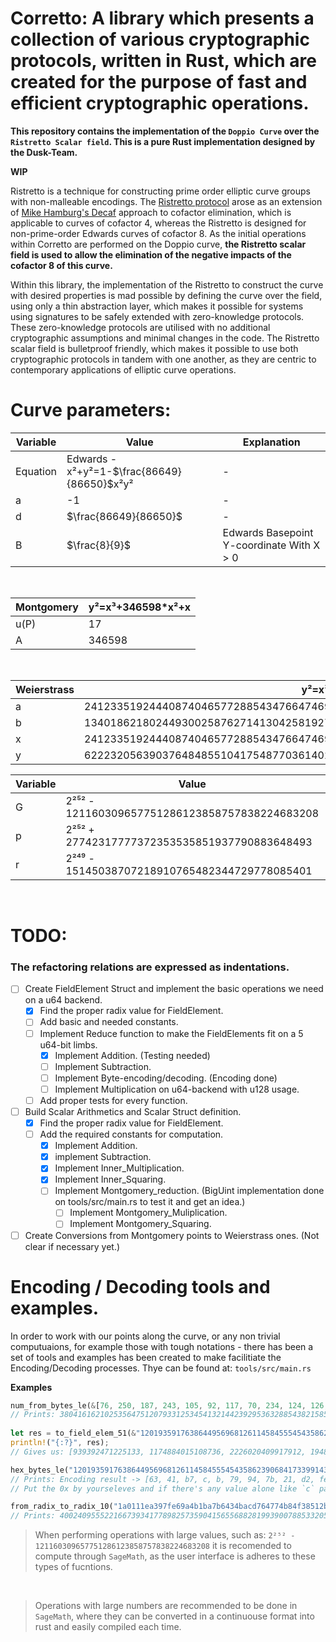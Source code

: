 # Corretto: A library which presents a collection of various cryptographic protocols, written in Rust, which are created for the purpose of fast and efficient cryptographic operations.   

**This repository contains the implementation of the `Doppio Curve` over the `Ristretto Scalar field`. This is a pure Rust implementation designed by the Dusk-Team.**

**WIP**

Ristretto is a technique for constructing prime order elliptic curve groups with non-malleable encodings. The [Ristretto protocol](https://ristretto.group/ristretto.html) arose as an extension of [Mike Hamburg's Decaf](https://www.shiftleft.org/papers/decaf/decaf.pdf) approach to cofactor elimination, which is applicable to curves of
cofactor 4, whereas the Ristretto is designed for non-prime-order Edwards curves of cofactor 8. As the initial operations 
within Corretto are performed on the Doppio curve, **the Ristretto scalar field is used to allow the elimination of the 
negative impacts of the cofactor 8 of this curve.**

Within this library, the implementation of the Ristretto to construct the curve with desired properties is mad possible by 
defining the curve over the field, using only a thin abstraction layer,  which makes it possible for systems using signatures 
to be safely extended with zero-knowledge protocols. These zero-knowledge protocols are utilised  with no additional 
cryptographic assumptions and minimal changes in the code. The Ristretto scalar field is bulletproof friendly, which makes 
it possible to use both cryptographic protocols in tandem with one another, as they are centric to contemporary applications
of elliptic curve operations. 


# Curve parameters:

| Variable | Value | Explanation |
|--|--|--|
| Equation | Edwards -x²+y²=1-$`\frac{86649}{86650}`$x²y² | -|
| a | -1 | - |
| d | $`\frac{86649}{86650}`$ | - |
| B | $`\frac{8}{9}`$ | Edwards Basepoint Y-coordinate With X > 0 | 

<br/>

| Montgomery | y²=x³+346598*x²+x |
|--|--|
| u(P) | 17 | `u` coordinate of the Montgomery Basepoint, X-coordinate | \
| A | 346598 | |

<br/>

| Weierstrass | y²=x³+ax+b |
|--|--|
| a | 2412335192444087404657728854347664746952372119793302535333983646055108025796 | |
| b | 1340186218024493002587627141304258192751317844329612519629993998710484804961 | |
| x | 2412335192444087404657728854347664746952372119793302535333983646095151532546 | |
| y | 6222320563903764848551041754877036140234555813488015858364752483591799173948 | |

| Variable | Value | Explanation |
|--|--|--|
| G | 2²⁵² - 121160309657751286123858757838224683208 | Curve order |
| p | 2²⁵² + 27742317777372353535851937790883648493 | Prime of the field |
| r | 2²⁴⁹ - 15145038707218910765482344729778085401 | Prime of the Sub-Group |\

<br/>

# TODO:

### The refactoring relations are expressed as indentations.
- [ ] Create FieldElement Struct and implement the basic operations we need on a u64 backend.
  - [x] Find the proper radix value for FieldElement.
  - [ ] Add basic and needed constants.
  - [ ] Implement Reduce function to make the FieldElements fit on a 5 u64-bit limbs.
    - [x] Implement Addition. (Testing needed)
    - [ ] Implement Subtraction.
    - [ ] Implement Byte-encoding/decoding. (Encoding done)
    - [ ] Implement Multiplication on u64-backend with u128 usage.
  - [ ] Add proper tests for every function.
- [ ] Build Scalar Arithmetics and Scalar Struct definition.
    - [x] Find the proper radix value for FieldElement.
    - [ ] Add the required constants for computation.
      - [x] Implement Addition.
      - [x] implement Subtraction.
      - [x] Implement Inner_Multiplication.
      - [x] Implement Inner_Squaring.
      - [ ] Implement Montgomery_reduction. (BigUint implementation done on tools/src/main.rs to test it and get an idea.)
        - [ ] Implement Montgomery_Muliplication.
        - [ ] Implement Montgomery_Squaring.
- [ ] Create Conversions from Montgomery points to Weierstrass ones. (Not clear if necessary yet.)

# Encoding / Decoding tools and examples.
In order to work with our points along the curve, or any non trivial computuaions, for example those with tough notations - there has been a set of tools and examples has been created to make facilitiate the Encoding/Decoding processes. Thye can be found at: `tools/src/main.rs` 

**Examples**
```rust
num_from_bytes_le(&[76, 250, 187, 243, 105, 92, 117, 70, 234, 124, 126, 180, 87, 149, 62, 249, 16, 149, 138, 56, 26, 87, 14, 76, 251, 39, 168, 74, 176, 202, 26, 84]);
// Prints: 38041616210253564751207933125345413214423929536328854382158537130491690875468
    
let res = to_field_elem_51(&"1201935917638644956968126114584555454358623906841733991436515590915937358637");
println!("{:?}", res);
// Gives us: [939392471225133, 1174884015108736, 2226020409917912, 1948943783348399, 46747909865470]

hex_bytes_le("120193591763864495696812611458455545435862390684173399143651559091593735863735685683568356835683");
// Prints: Encoding result -> [63, 41, b7, c, b, 79, 94, 7b, 21, d2, fe, 7b, c8, 89, c9, 7f, 76, c8, 9b, a3, 58, 18, 39, a, f2, d2, 7c, 17, ed, 7f, 6, c4, 9d, 44, f3, 7c, 85, c2, 67, e]
// Put the 0x by yourseleves and if there's any value alone like `c` padd it with a 0 on the left like: `0x0c`

from_radix_to_radix_10("1a0111ea397fe69a4b1ba7b6434bacd764774b84f38512bf6730d2a0f6b0f6241eabfffeb153ffffb9feffffffffaaab", 16u32);
// Prints: 4002409555221667393417789825735904156556882819939007885332058136124031650490837864442687629129015664037894272559787

```
> When performing operations with large values, such as: `2²⁵² - 121160309657751286123858757838224683208` it is recomended to compute through `SageMath`, as the user interface is adheres to these types of fucntions.

<br/>

> Operations with large numbers are recommended to be done in `SageMath`, where they can be converted in a continuouse format into rust and easily compiled each time. 
